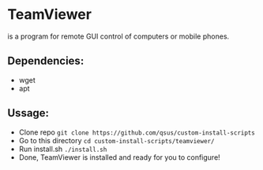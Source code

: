 # TeamViewer
is a program for remote GUI control of computers or mobile phones.
## Dependencies:
- wget
- apt
## Ussage:
- Clone repo `git clone https://github.com/qsus/custom-install-scripts`
- Go to this directory `cd custom-install-scripts/teamviewer/`
- Run install.sh `./install.sh`
- Done, TeamViewer is installed and ready for you to configure!

